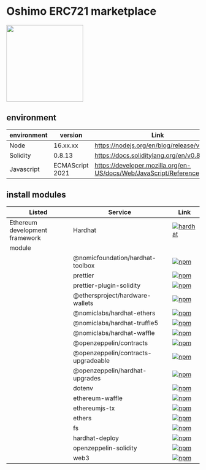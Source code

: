 # Oshimo ERC721 marketplace

<img src="https://github.com/oshimo-dev/oshimo_marketplace/blob/main/docs/images/oshimo.png" width="200">

## environment

| environment | version         | Link                                                              |
|-------------|-----------------|-------------------------------------------------------------------|
| Node        | 16.xx.xx        | https://nodejs.org/en/blog/release/v16.0.0/                       |
| Solidity    | 0.8.13          | https://docs.soliditylang.org/en/v0.8.13/                         |
| Javascript  | ECMAScript 2021 | https://developer.mozilla.org/en-US/docs/Web/JavaScript/Reference |

## install modules

| Listed                         | Service                             | Link                                                                                                                                              |
|--------------------------------|-------------------------------------|---------------------------------------------------------------------------------------------------------------------------------------------------|
| Ethereum development framework | Hardhat                             | [![hardhat](https://hardhat.org/buidler-plugin-badge.svg?1)](https://hardhat.org)                                                                 |
| module                         |                                     |                                                                                                                                                   |
|                                | @nomicfoundation/hardhat-toolbox    | [![npm](https://img.shields.io/npm/v/@nomicfoundation/hardhat-toolbox.svg)](https://www.npmjs.com/package/@nomicfoundation/hardhat-toolbox)       |
|                                | prettier                            | [![npm](https://img.shields.io/npm/v/prettier.svg)](https://www.npmjs.com/package/prettier)                                                       |
|                                | prettier-plugin-solidity            | [![npm](https://img.shields.io/npm/v/prettier-plugin-solidity.svg)](https://www.npmjs.com/package/prettier-plugin-solidity)                       |
|                                | @ethersproject/hardware-wallets     | [![npm](https://img.shields.io/npm/v/@ethersproject/hardware-wallets.svg)](https://www.npmjs.com/package/@ethersproject/hardware-wallets)         |
|                                | @nomiclabs/hardhat-ethers           | [![npm](https://img.shields.io/npm/v/@nomiclabs/hardhat-ethers.svg)](https://www.npmjs.com/package/@nomiclabs/hardhat-ethers)                     |
|                                | @nomiclabs/hardhat-truffle5         | [![npm](https://img.shields.io/npm/v/@nomiclabs/hardhat-truffle5.svg)](https://www.npmjs.com/package/@nomiclabs/hardhat-truffle5)                 |
|                                | @nomiclabs/hardhat-waffle           | [![npm](https://img.shields.io/npm/v/@nomiclabs/hardhat-waffle.svg)](https://www.npmjs.com/package/@nomiclabs/hardhat-waffle)                     |
|                                | @openzeppelin/contracts             | [![npm](https://img.shields.io/npm/v/@openzeppelin/contracts.svg)](https://www.npmjs.com/package/@openzeppelin/contracts)                         |
|                                | @openzeppelin/contracts-upgradeable | [![npm](https://img.shields.io/npm/v/@openzeppelin/contracts-upgradeable.svg)](https://www.npmjs.com/package/@openzeppelin/contracts-upgradeable) |
|                                | @openzeppelin/hardhat-upgrades      | [![npm](https://img.shields.io/npm/v/@openzeppelin/hardhat-upgrades.svg)](https://www.npmjs.com/package/@openzeppelin/hardhat-upgrades)           |
|                                | dotenv                              | [![npm](https://img.shields.io/npm/v/dotenv.svg)](https://www.npmjs.com/package/dotenv)                                                           |
|                                | ethereum-waffle                     | [![npm](https://img.shields.io/npm/v/ethereum-waffle.svg)](https://www.npmjs.com/package/ethereum-waffle)                                         |
|                                | ethereumjs-tx                       | [![npm](https://img.shields.io/npm/v/ethereumjs-tx.svg)](https://www.npmjs.com/package/ethereumjs-tx)                                             |
|                                | ethers                              | [![npm](https://img.shields.io/npm/v/ethers.svg)](https://www.npmjs.com/package/ethers)                                                           |
|                                | fs                                  | [![npm](https://img.shields.io/npm/v/fs.svg)](https://www.npmjs.com/package/fs)                                                                   |
|                                | hardhat-deploy                      | [![npm](https://img.shields.io/npm/v/hardhat-deploy.svg)](https://www.npmjs.com/package/hardhat-deploy)                                           |
|                                | openzeppelin-solidity               | [![npm](https://img.shields.io/npm/v/openzeppelin-solidity.svg)](https://www.npmjs.com/package/openzeppelin-solidity)                             |
|                                | web3                                | [![npm](https://img.shields.io/npm/v/web3.svg)](https://www.npmjs.com/package/web3)                                                               |

